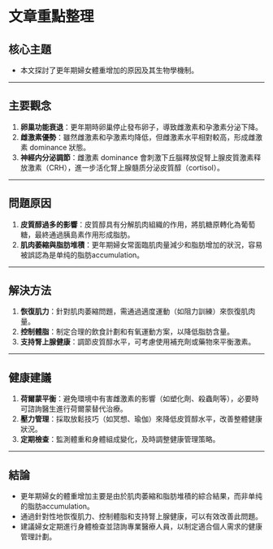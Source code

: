 # 文章重點整理

## 核心主題  
- 本文探討了更年期婦女體重增加的原因及其生物學機制。

---

## 主要觀念  
1. **卵巢功能衰退**：更年期時卵巢停止發布卵子，導致雌激素和孕激素分泌下降。  
2. **雌激素優勢**：雖然雌激素和孕激素均降低，但雌激素水平相對較高，形成雌激素 dominance 狀態。  
3. **神經内分泌調節**：雌激素 dominance 會刺激下丘腦釋放促腎上腺皮質激素释放激素（CRH），進一步活化腎上腺髓质分泌皮質醇（cortisol）。  

---

## 問題原因  
1. **皮質醇過多的影響**：皮質醇具有分解肌肉組織的作用，將肌糖原轉化為葡萄糖，最終通過胰島素作用形成脂肪。  
2. **肌肉萎縮與脂肪堆積**：更年期婦女常面臨肌肉量減少和脂肪增加的狀況，容易被誤認為是单纯的脂肪accumulation。

---

## 解決方法  
1. **恢復肌力**：針對肌肉萎縮問題，需通過適度運動（如阻力訓練）來恢復肌肉量。  
2. **控制體脂**：制定合理的飲食計劃和有氧運動方案，以降低脂肪含量。  
3. **支持腎上腺健康**：調節皮質醇水平，可考慮使用補充劑或藥物來平衡激素。  

---

## 健康建議  
1. **荷爾蒙平衡**：避免環境中有害雌激素的影響（如塑化劑、殺蟲劑等），必要時可諮詢醫生進行荷爾蒙替代治療。  
2. **壓力管理**：採取放鬆技巧（如冥想、瑜伽）來降低皮質醇水平，改善整體健康狀況。  
3. **定期檢查**：監測體重和身體組成變化，及時調整健康管理策略。  

---

## 結論  
- 更年期婦女的體重增加主要是由於肌肉萎縮和脂肪堆積的綜合結果，而非单纯的脂肪accumulation。  
- 通過針對性地恢復肌力、控制體脂和支持腎上腺健康，可以有效改善此問題。  
- 建議婦女定期進行身體檢查並諮詢專業醫療人員，以制定適合個人需求的健康管理計劃。